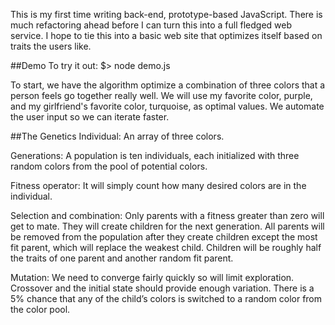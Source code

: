 This is my first time writing back-end, prototype-based JavaScript. There is much refactoring ahead before I can turn this into a full fledged web service. I hope to tie this into a basic web site that optimizes itself based on traits the users like.

##Demo
To try it out:
	$> node demo.js

To start, we have the algorithm optimize a combination of three colors that a person feels go together really well. We will use my favorite color, purple, and my girlfriend's favorite color, turquoise, as optimal values. We automate the user input so we can iterate faster. 

##The Genetics
Individual:
An array of three colors.

Generations:
A population is ten individuals, each initialized with three random colors from the pool of potential colors. 

Fitness operator:
It will simply count how many desired colors are in the individual.

Selection and combination:
Only parents with a fitness greater than zero will get to mate. They will create children for the next generation. All parents will be removed from the population after they create children except the most fit parent, which will replace the weakest child. Children will be roughly half the traits of one parent and another random fit parent.

Mutation:
We need to converge fairly quickly so will limit exploration. Crossover and the initial state should provide enough variation. There is a 5% chance that any of the child’s colors is switched to a random color from the color pool.
